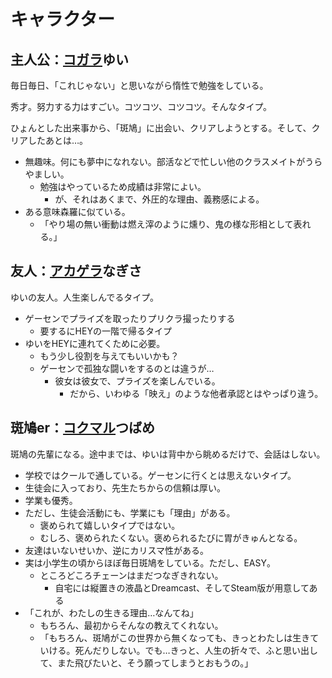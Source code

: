 # キャラクター

## 主人公：[コガラ](https://torinozukan.net/kogara.php)ゆい

毎日毎日、「これじゃない」と思いながら惰性で勉強をしている。

秀才。努力する力はすごい。コツコツ、コツコツ。そんなタイプ。

ひょんとした出来事から、「斑鳩」に出会い、クリアしようとする。そして、クリアしたあとは…。

- 無趣味。何にも夢中になれない。部活などで忙しい他のクラスメイトがうらやましい。
  - 勉強はやっているため成績は非常によい。
    - が、それはあくまで、外圧的な理由、義務感による。
- ある意味森羅に似ている。
  - 「やり場の無い衝動は燃え滓のように燻り、鬼の様な形相として表れる。」

## 友人：[アカゲラ](https://torinozukan.net/akagera.php)なぎさ

ゆいの友人。人生楽しんでるタイプ。

- ゲーセンでプライズを取ったりプリクラ撮ったりする
  - 要するにHEYの一階で帰るタイプ
- ゆいをHEYに連れてくために必要。
  - もう少し役割を与えてもいいかも？
  - ゲーセンで孤独な闘いをするのとは違うが…
    - 彼女は彼女で、プライズを楽しんでいる。
      - だから、いわゆる「映え」のような他者承認とはやっぱり違う。

## 斑鳩er：[コクマル](https://torinozukan.net/nishikokumarugarasu.php)つばめ

斑鳩の先輩になる。途中までは、ゆいは背中から眺めるだけで、会話はしない。

- 学校ではクールで通している。ゲーセンに行くとは思えないタイプ。
- 生徒会に入っており、先生たちからの信頼は厚い。
- 学業も優秀。
- ただし、生徒会活動にも、学業にも「理由」がある。
  - 褒められて嬉しいタイプではない。
  - むしろ、褒められたくない。褒められるたびに胃がきゅんとなる。
- 友達はいないせいか、逆にカリスマ性がある。
- 実は小学生の頃からほぼ毎日斑鳩をしている。ただし、EASY。
  - ところどころチェーンはまだつなぎきれない。
    - 自宅には縦置きの液晶とDreamcast、そしてSteam版が用意してある
- 「これが、わたしの生きる理由…なんてね」
  - もちろん、最初からそんなの教えてくれない。
  - 「もちろん、斑鳩がこの世界から無くなっても、きっとわたしは生きていける。死んだりしない。でも…きっと、人生の折々で、ふと思い出して、また飛びたいと、そう願ってしまうとおもうの。」

